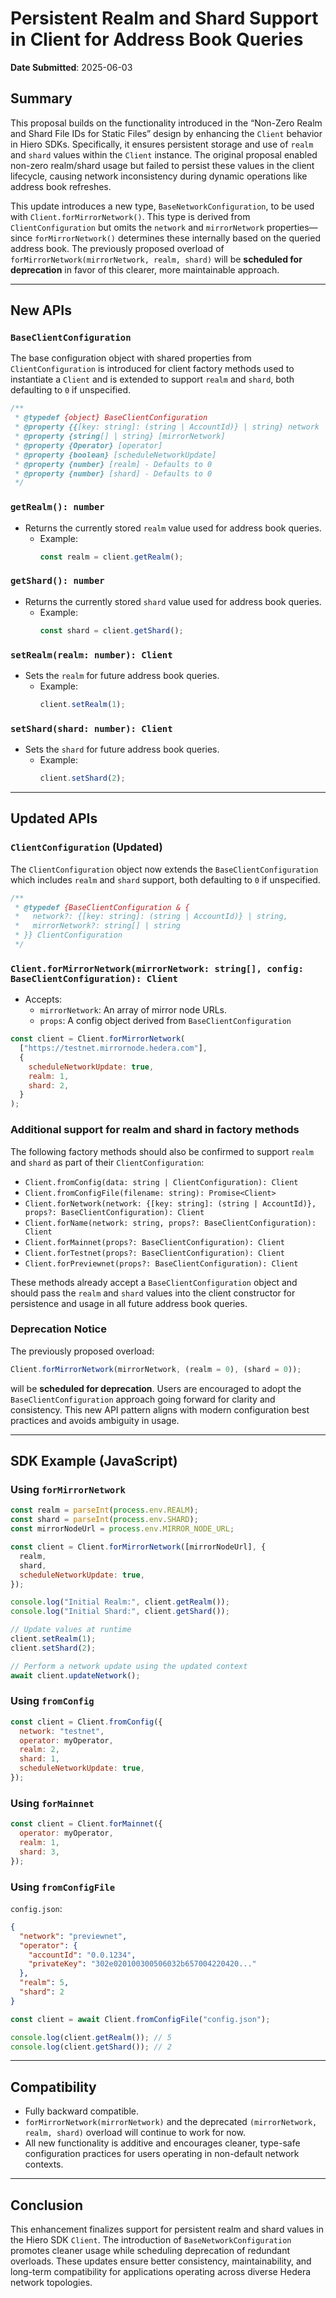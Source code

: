 # Persistent Realm and Shard Support in Client for Address Book Queries

**Date Submitted**: 2025-06-03

## Summary

This proposal builds on the functionality introduced in the “Non-Zero Realm and Shard File IDs for Static Files” design by enhancing the `Client` behavior in Hiero SDKs. Specifically, it ensures persistent storage and use of `realm` and `shard` values within the `Client` instance. The original proposal enabled non-zero realm/shard usage but failed to persist these values in the client lifecycle, causing network inconsistency during dynamic operations like address book refreshes.

This update introduces a new type, `BaseNetworkConfiguration`, to be used with `Client.forMirrorNetwork()`. This type is derived from `ClientConfiguration` but omits the `network` and `mirrorNetwork` properties—since `forMirrorNetwork()` determines these internally based on the queried address book. The previously proposed overload of `forMirrorNetwork(mirrorNetwork, realm, shard)` will be **scheduled for deprecation** in favor of this clearer, more maintainable approach.

---

## New APIs

### `BaseClientConfiguration`

The base configuration object with shared properties from `ClientConfiguration` is introduced for client factory methods used to instantiate a `Client` and is extended to support `realm` and `shard`, both defaulting to `0` if unspecified.

```typescript
/**
 * @typedef {object} BaseClientConfiguration
 * @property {{[key: string]: (string | AccountId)} | string} network
 * @property {string[] | string} [mirrorNetwork]
 * @property {Operator} [operator]
 * @property {boolean} [scheduleNetworkUpdate]
 * @property {number} [realm] - Defaults to 0
 * @property {number} [shard] - Defaults to 0
 */
```

### `getRealm(): number`

- Returns the currently stored `realm` value used for address book queries.
  - Example:
    ```javascript
    const realm = client.getRealm();
    ```

### `getShard(): number`

- Returns the currently stored `shard` value used for address book queries.
  - Example:
    ```javascript
    const shard = client.getShard();
    ```

### `setRealm(realm: number): Client`

- Sets the `realm` for future address book queries.
  - Example:
    ```javascript
    client.setRealm(1);
    ```

### `setShard(shard: number): Client`

- Sets the `shard` for future address book queries.
  - Example:
    ```javascript
    client.setShard(2);
    ```

---

## Updated APIs

### `ClientConfiguration` (Updated)

The `ClientConfiguration` object now extends the `BaseClientConfiguration` which includes `realm` and `shard` support, both defaulting to `0` if unspecified.

```typescript
/**
 * @typedef {BaseClientConfiguration & {
 *   network?: {[key: string]: (string | AccountId)} | string,
 *   mirrorNetwork?: string[] | string
 * }} ClientConfiguration
 */
```

### `Client.forMirrorNetwork(mirrorNetwork: string[], config: BaseClientConfiguration): Client`

- Accepts:
  - `mirrorNetwork`: An array of mirror node URLs.
  - `props`: A config object derived from `BaseClientConfiguration`

```javascript
const client = Client.forMirrorNetwork(
  ["https://testnet.mirrornode.hedera.com"],
  {
    scheduleNetworkUpdate: true,
    realm: 1,
    shard: 2,
  }
);
```

### Additional support for realm and shard in factory methods

The following factory methods should also be confirmed to support `realm` and `shard` as part of their `ClientConfiguration`:

- `Client.fromConfig(data: string | ClientConfiguration): Client`
- `Client.fromConfigFile(filename: string): Promise<Client>`
- `Client.forNetwork(network: {[key: string]: (string | AccountId)}, props?: BaseClientConfiguration): Client`
- `Client.forName(network: string, props?: BaseClientConfiguration): Client`
- `Client.forMainnet(props?: BaseClientConfiguration): Client`
- `Client.forTestnet(props?: BaseClientConfiguration): Client`
- `Client.forPreviewnet(props?: BaseClientConfiguration): Client`

These methods already accept a `BaseClientConfiguration` object and should pass the `realm` and `shard` values into the client constructor for persistence and usage in all future address book queries.

### Deprecation Notice

The previously proposed overload:

```javascript
Client.forMirrorNetwork(mirrorNetwork, (realm = 0), (shard = 0));
```

will be **scheduled for deprecation**. Users are encouraged to adopt the `BaseClientConfiguration` approach going forward for clarity and consistency. This new API pattern aligns with modern configuration best practices and avoids ambiguity in usage.

---

## SDK Example (JavaScript)

### Using `forMirrorNetwork`

```javascript
const realm = parseInt(process.env.REALM);
const shard = parseInt(process.env.SHARD);
const mirrorNodeUrl = process.env.MIRROR_NODE_URL;

const client = Client.forMirrorNetwork([mirrorNodeUrl], {
  realm,
  shard,
  scheduleNetworkUpdate: true,
});

console.log("Initial Realm:", client.getRealm());
console.log("Initial Shard:", client.getShard());

// Update values at runtime
client.setRealm(1);
client.setShard(2);

// Perform a network update using the updated context
await client.updateNetwork();
```

### Using `fromConfig`

```javascript
const client = Client.fromConfig({
  network: "testnet",
  operator: myOperator,
  realm: 2,
  shard: 1,
  scheduleNetworkUpdate: true,
});
```

### Using `forMainnet`

```javascript
const client = Client.forMainnet({
  operator: myOperator,
  realm: 1,
  shard: 3,
});
```

### Using `fromConfigFile`

`config.json`:

```json
{
  "network": "previewnet",
  "operator": {
    "accountId": "0.0.1234",
    "privateKey": "302e020100300506032b657004220420..."
  },
  "realm": 5,
  "shard": 2
}
```

```javascript
const client = await Client.fromConfigFile("config.json");

console.log(client.getRealm()); // 5
console.log(client.getShard()); // 2
```

---

## Compatibility

- Fully backward compatible.
- `forMirrorNetwork(mirrorNetwork)` and the deprecated `(mirrorNetwork, realm, shard)` overload will continue to work for now.
- All new functionality is additive and encourages cleaner, type-safe configuration practices for users operating in non-default network contexts.

---

## Conclusion

This enhancement finalizes support for persistent realm and shard values in the Hiero SDK `Client`. The introduction of `BaseNetworkConfiguration` promotes cleaner usage while scheduling deprecation of redundant overloads. These updates ensure better consistency, maintainability, and long-term compatibility for applications operating across diverse Hedera network topologies.
